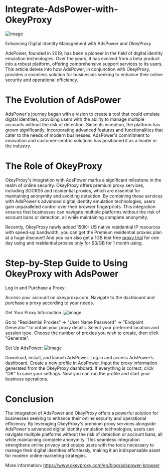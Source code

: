 # Integrate-AdsPower-with-OkeyProxy
![image](https://github.com/OkeyProxyCom/Integrate-AdsPower-with-OkeyProxy/assets/150340973/e516992e-7163-475b-ac12-2d92997362cd)

Enhancing Digital Identity Management with AdsPower and OkeyProxy

AdsPower, founded in 2019, has been a pioneer in the field of digital identity emulation technologies. Over the years, it has evolved from a beta product into a robust platform, offering comprehensive support services to its users. This article delves into how AdsPower, in conjunction with OkeyProxy, provides a seamless solution for businesses seeking to enhance their online security and operational efficiency.

# The Evolution of AdsPower
AdsPower's journey began with a vision to create a tool that could emulate digital identities, providing users with the ability to manage multiple accounts without the risk of detection. Since its inception, the platform has grown significantly, incorporating advanced features and functionalities that cater to the needs of modern businesses. AdsPower's commitment to innovation and customer-centric solutions has positioned it as a leader in the industry.

# The Role of OkeyProxy
OkeyProxy's integration with AdsPower marks a significant milestone in the realm of online security. OkeyProxy offers premium proxy services, including SOCKS5 and residential proxies, which are essential for maintaining anonymity and avoiding detection. By combining these services with AdsPower's advanced digital identity emulation technologies, users gain unparalleled control over their browser fingerprints. This integration ensures that businesses can navigate multiple platforms without the risk of account bans or detection, all while maintaining complete anonymity. 

Recently, OkeyProxy newly added 150K+ US native residential IP resources with speed-up bandwidth, you can get the Premium residential proxies plan at a huge discount! And you can also get a 1GB test free [proxy trial](https://www.okeyproxy.com/proxy) for one day using and residential proxies only for $3/GB for 1 month using.  

# Step-by-Step Guide to Using OkeyProxy with AdsPower
Log In and Purchase a Proxy:

Access your account on okeyproxy.com.
Navigate to the dashboard and purchase a proxy according to your needs.

Get Your Proxy Information:
![image](https://github.com/OkeyProxyCom/Integrate-AdsPower-with-OkeyProxy/assets/150340973/22c74e9e-2efc-4a92-9957-319e90dee2fa)

Go to "Residential Proxies" -> "User Name Password" -> "Endpoint Generator" to obtain your proxy details.
Select your preferred location and session type.
Choose the number of proxies you wish to create, then click "Generate".

Set Up AdsPower:
![image](https://github.com/OkeyProxyCom/Integrate-AdsPower-with-OkeyProxy/assets/150340973/897593ee-1f85-40a6-a483-35319ef80e00)

Download, install, and launch AdsPower.
Log in and access AdsPower’s dashboard.
Create a new profile in AdsPower.
Input the proxy information generated from the OkeyProxy dashboard.
If everything is correct, click "OK" to save your settings.
Now you can run the profile and start your business operations.

# Conclusion
The integration of AdsPower and OkeyProxy offers a powerful solution for businesses seeking to enhance their online security and operational efficiency. By leveraging OkeyProxy's premium proxy services alongside AdsPower's advanced digital identity emulation technologies, users can navigate multiple platforms without the risk of detection or account bans, all while maintaining complete anonymity. This seamless integration strengthens online privacy and equips users with the tools necessary to manage their digital identities effortlessly, making it an indispensable asset for modern online marketing strategies.

More information: https://www.okeyproxy.com/en/blog/adspower-browser
